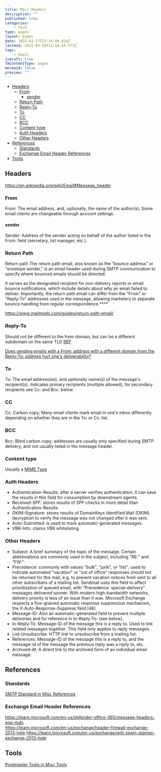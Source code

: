 ```yaml
---
title: Mail Headers
description: ""
published: true
categories:
    - Tech
type: pages
layout: pages
date: 2025-03-17T23:34:50.024Z
lastmod: 2025-03-20T11:14:14.573Z
tags:
    - Email
isdraft: true
fmContentType: pages
mermaid: false
preview: ""
---
```


<!--- cSpell:disable --->
* [Headers](#headers)
  * [From](#from)
    * [sender](#sender)
  * [Return Path](#return-path)
  * [Reply-To](#reply-to)
  * [To](#to)
  * [CC](#cc)
  * [BCC](#bcc)
  * [Content type](#content-type)
  * [Auth Headers](#auth-headers)
  * [Other Headers](#other-headers)
* [References](#references)
  * [Standards](#standards)
  * [Exchange Email Header References](#exchange-email-header-references)
* [Tools](#tools)
<!--- cSpell:enable --->

## Headers

<https://en.wikipedia.org/wiki/Email#Message_header>

### From

From: The email address, and, optionally, the name of the author(s). Some email clients are changeable through account settings.

#### sender

Sender: Address of the sender acting on behalf of the author listed in the From: field (secretary, list manager, etc.).

### Return Path

Return path The return path email, also known as the "bounce address" or "envelope sender," is an email header used during SMTP communication to specify where bounced emails should be directed.

It serves as the designated recipient for non-delivery reports or email bounce notifications, which include details about why an email failed to deliver. Importantly, the return path email can differ from the "From" or "Reply-To" addresses used in the message, allowing marketers to separate bounce handling from regular correspondence.****

<https://www.mailmodo.com/guides/return-path-email/>

### Reply-To

Should not be different to the from domain, but can be a different subdomain on the same TLD [REF](https://www.quora.com/Does-sending-emails-with-a-From-address-with-a-different-domain-from-the-Reply-To-address-hurt-ones-deliverability#:~:text=even%20if%20it%20is%20a%20different%20sub%2Ddomain%20should%20not%20be%20a%20problem.)

[Does sending emails with a From: address with a different domain from the Reply-To: address hurt one's deliverability?](https://www.quora.com/Does-sending-emails-with-a-From-address-with-a-different-domain-from-the-Reply-To-address-hurt-ones-deliverability)

### To

To: The email address(es), and optionally name(s) of the message's recipient(s). Indicates primary recipients (multiple allowed), for secondary recipients see Cc: and Bcc: below.

### CC

Cc: Carbon copy; Many email clients mark email in one's inbox differently depending on whether they are in the To: or Cc: list.

### BCC

Bcc: Blind carbon copy; addresses are usually only specified during SMTP delivery, and not usually listed in the message header.

### Content type

Usually a [MIME Type](https://en.wikipedia.org/wiki/MIME)

### Auth Headers

* Authentication-Results: after a server verifies authentication, it can save the results in this field for consumption by downstream agents.
* Received-SPF: stores results of SPF checks in more detail than Authentication-Results.
* DKIM-Signature: stores results of DomainKeys Identified Mail (DKIM) decryption to verify the message was not changed after it was sent.
* Auto-Submitted: is used to mark automatic-generated messages.
* VBR-Info: claims VBR whitelisting

### Other Headers

* Subject: A brief summary of the topic of the message. Certain abbreviations are commonly used in the subject, including "RE:" and "FW:".
* Precedence: commonly with values "bulk", "junk", or "list"; used to indicate automated "vacation" or "out of office" responses should not be returned for this mail, e.g. to prevent vacation notices from sent to all other subscribers of a mailing list. Sendmail uses this field to affect prioritization of queued email, with "Precedence: special-delivery" messages delivered sooner. With modern high-bandwidth networks, delivery priority is less of an issue than it was. Microsoft Exchange respects a fine-grained automatic response suppression mechanism, the X-Auto-Response-Suppress field.[46]
* Message-ID: Also an automatic-generated field to prevent multiple deliveries and for reference in In-Reply-To: (see below).
* In-Reply-To: Message-ID of the message this is a reply to. Used to link related messages together. This field only applies to reply messages.
* List-Unsubscribe: HTTP link to unsubscribe from a mailing list.
* References: Message-ID of the message this is a reply to, and the message-id of the message the previous reply was a reply to, etc.
* Archived-At: A direct link to the archived form of an individual email message.

## References

### Standards

[SMTP Standard in Misc References](misc-references.md#smtp)

### Exchange Email Header References

<https://learn.microsoft.com/en-us/defender-office-365/message-headers-eop-mdo>\
<https://learn.microsoft.com/en-us/exchange/header-firewall-exchange-2013-help>
<https://learn.microsoft.com/en-us/exchange/anti-spam-stamps-exchange-2013-help>

## Tools

[Postmaster Tools in Misc Tools](misc-tools.md#postmaster)
